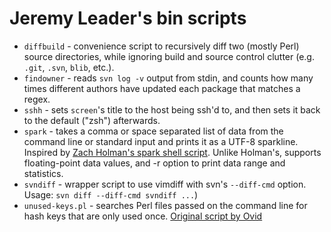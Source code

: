# Jeremy Leader's bin scripts #

* `diffbuild` - convenience script to recursively diff two (mostly
    Perl) source directories, while ignoring build and source control
    clutter (e.g. `.git`, `.svn`, `blib`, etc.).
* `findowner` - reads `svn log -v` output from stdin, and counts how many times
    different authors have updated each package that matches a regex.
* `sshh` - sets `screen`'s title to the host being ssh'd to, and then
    sets it back to the default ("zsh") afterwards.
* `spark` - takes a comma or space separated list of data from the
    command line or standard input and prints it as a UTF-8 sparkline.
    Inspired by [Zach Holman's spark shell script][holmanspark].
    Unlike Holman's, supports floating-point data values, and -r
    option to print data range and statistics.
* `svndiff` - wrapper script to use vimdiff with svn's `--diff-cmd` option.
    Usage: `svn diff --diff-cmd svndiff ...`)
* `unused-keys.pl` - searches Perl files passed on the command line for
    hash keys that are only used once. [Original script by Ovid][ovid]

[holmanspark]: https://github.com/holman/spark
[ovid]: http://blogs.perl.org/users/ovid/2011/03/80-hacks.html
